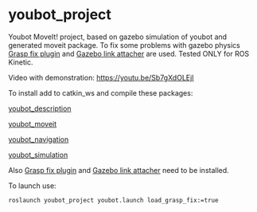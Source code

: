 # youbot_project
Youbot MoveIt! project, based on gazebo simulation of youbot and generated moveit package. To fix some problems with gazebo physics [Grasp fix plugin](https://github.com/JenniferBuehler/gazebo-pkgs/wiki/The-Gazebo-grasp-fix-plugin) and [Gazebo link attacher](https://github.com/pal-robotics/gazebo_ros_link_attacher) are used. Tested ONLY for ROS Kinetic.

Video with demonstration: https://youtu.be/Sb7gXdOLEjI

To install add to catkin_ws and compile these packages:

[youbot_description](https://github.com/mikhail-chirkov/youbot_description)

[youbot_moveit](https://github.com/mikhail-chirkov/youbot_moveit)

[youbot_navigation](https://github.com/mikhail-chirkov/youbot_navigation)

[youbot_simulation](https://github.com/mikhail-chirkov/youbot_simulation)

Also [Grasp fix plugin](https://github.com/JenniferBuehler/gazebo-pkgs/wiki/The-Gazebo-grasp-fix-plugin) and [Gazebo link attacher](https://github.com/pal-robotics/gazebo_ros_link_attacher) need to  be installed.

To launch use:

`roslaunch youbot_project youbot.launch load_grasp_fix:=true`
